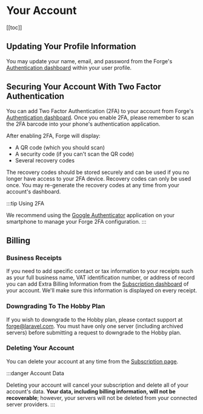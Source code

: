 # Your Account

[[toc]]

## Updating Your Profile Information

You may update your name, email, and password from the Forge's [Authentication dashboard](https://forge.laravel.com/user/profile#/authentication) within your user profile.

## Securing Your Account With Two Factor Authentication

You can add Two Factor Authentication (2FA) to your account from Forge's [Authentication dashboard](https://forge.laravel.com/user/profile#/authentication). Once you enable 2FA, please remember to scan the 2FA barcode into your phone's authentication application.

After enabling 2FA, Forge will display:

- A QR code (which you should scan)
- A security code (if you can't scan the QR code)
- Several recovery codes

The recovery codes should be stored securely and can be used if you no longer have access to your 2FA device. Recovery codes can only be used once. You may re-generate the recovery codes at any time from your account's dashboard.

:::tip Using 2FA

We recommend using the [Google Authenticator](https://support.google.com/accounts/answer/1066447) application on your smartphone to manage your Forge 2FA configuration.
:::

## Billing

### Business Receipts

If you need to add specific contact or tax information to your receipts such as your full business name, VAT identification number, or address of record you can add Extra Billing Information from the [Subscription dashboard](https://forge.laravel.com/user/profile#/subscription) of your account. We'll make sure this information is displayed on every receipt.

### Downgrading To The Hobby Plan

If you wish to downgrade to the Hobby plan, please contact support at [forge@laravel.com](mailto:forge@laravel.com). You must have only one server (including archived servers) before submitting a request to downgrade to the Hobby plan.

### Deleting Your Account

You can delete your account at any time from the [Subscription page](https://forge.laravel.com/user/profile#/subscription).

:::danger Account Data

Deleting your account will cancel your subscription and delete all of your account's data. **Your data, including billing information, will not be recoverable**; however, your servers will not be deleted from your connected server providers.
:::
